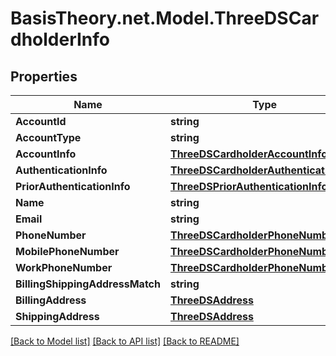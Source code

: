 # BasisTheory.net.Model.ThreeDSCardholderInfo

## Properties

Name | Type | Description | Notes
------------ | ------------- | ------------- | -------------
**AccountId** | **string** |  | [optional] 
**AccountType** | **string** |  | [optional] 
**AccountInfo** | [**ThreeDSCardholderAccountInfo**](ThreeDSCardholderAccountInfo.md) |  | [optional] 
**AuthenticationInfo** | [**ThreeDSCardholderAuthenticationInfo**](ThreeDSCardholderAuthenticationInfo.md) |  | [optional] 
**PriorAuthenticationInfo** | [**ThreeDSPriorAuthenticationInfo**](ThreeDSPriorAuthenticationInfo.md) |  | [optional] 
**Name** | **string** |  | [optional] 
**Email** | **string** |  | [optional] 
**PhoneNumber** | [**ThreeDSCardholderPhoneNumber**](ThreeDSCardholderPhoneNumber.md) |  | [optional] 
**MobilePhoneNumber** | [**ThreeDSCardholderPhoneNumber**](ThreeDSCardholderPhoneNumber.md) |  | [optional] 
**WorkPhoneNumber** | [**ThreeDSCardholderPhoneNumber**](ThreeDSCardholderPhoneNumber.md) |  | [optional] 
**BillingShippingAddressMatch** | **string** |  | [optional] 
**BillingAddress** | [**ThreeDSAddress**](ThreeDSAddress.md) |  | [optional] 
**ShippingAddress** | [**ThreeDSAddress**](ThreeDSAddress.md) |  | [optional] 

[[Back to Model list]](../README.md#documentation-for-models) [[Back to API list]](../README.md#documentation-for-api-endpoints) [[Back to README]](../README.md)

